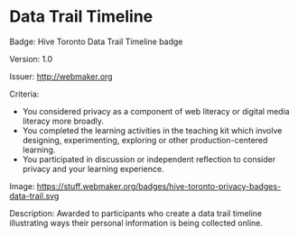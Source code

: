 # Data Trail Timeline

Badge: Hive Toronto Data Trail Timeline badge

Version: 1.0

Issuer: http://webmaker.org

Criteria: 
* You considered privacy as a component of web literacy or digital media literacy more broadly.
* You completed the learning activities in the teaching kit which involve designing, experimenting, exploring or other production-centered learning.
* You participated in discussion or independent reflection to consider privacy and your learning experience.

Image: https://stuff.webmaker.org/badges/hive-toronto-privacy-badges-data-trail.svg

Description: Awarded to participants who create a data trail timeline illustrating ways their personal information is being collected online.
